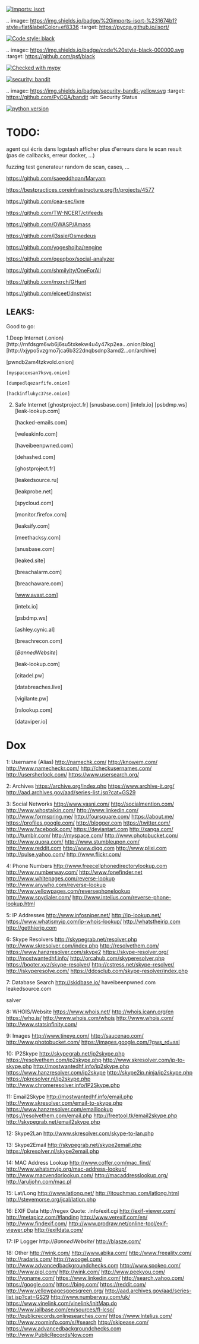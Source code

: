 

[![Imports: isort](https://img.shields.io/badge/%20imports-isort-%231674b1?style=flat&labelColor=ef8336)](https://pycqa.github.io/isort/)


.. image:: https://img.shields.io/badge/%20imports-isort-%231674b1?style=flat&labelColor=ef8336
    :target: https://pycqa.github.io/isort/


[![Code style: black](https://img.shields.io/badge/code%20style-black-000000.svg)](https://github.com/psf/black)


.. image:: https://img.shields.io/badge/code%20style-black-000000.svg
    :target: https://github.com/psf/black


[![Checked with mypy](http://www.mypy-lang.org/static/mypy_badge.svg)](http://mypy-lang.org/)


[![security: bandit](https://img.shields.io/badge/security-bandit-yellow.svg)](https://github.com/PyCQA/bandit)


.. image:: https://img.shields.io/badge/security-bandit-yellow.svg
    :target: https://github.com/PyCQA/bandit
    :alt: Security Status


[![python version](https://img.shields.io/badge/python-3.8-blue)](https://www.python.org/)



# TODO:
agent qui écris dans logstash
afficher plus d'erreurs dans le scan result (pas de callbacks, erreur docker, ...)

fuzzing test generateur random de scan, cases, ...


https://github.com/saeeddhqan/Maryam



https://bestpractices.coreinfrastructure.org/fr/projects/4577


https://github.com/cea-sec/ivre



https://github.com/TW-NCERT/ctifeeds

https://github.com/OWASP/Amass


https://github.com/j3ssie/Osmedeus

https://github.com/yogeshojha/rengine

https://github.com/qeeqbox/social-analyzer


https://github.com/shmilylty/OneForAll

https://github.com/mxrch/GHunt

https://github.com/elceef/dnstwist




## LEAKS:

Good to go:

1.Deep Internet (.onion)
[http://rnfdsgm6wb6j6su5txkekw4u4y47kp2ea...onion/blog]
[http://xjypo5vzgmo7jca6b322dnqbsdnp3amd2...on/archive]

[pwndb2am4tzkvold.onion]

    [myspacexsan7ksvq.onion]

    [dumpedlqezarfife.onion]

    [hackinflukyc37se.onion]

2. Safe Internet
[ghostproject.fr]
[snusbase.com]
[intelx.io]
[psbdmp.ws]
[leak-lookup.com]

    [hacked-emails.com]

    [weleakinfo.com]

    [haveibeenpwned.com]

    [dehashed.com]

    [ghostproject.fr]

    [leakedsource.ru]

    [leakprobe.net]

    [spycloud.com]

    [monitor.firefox.com]

    [leaksify.com]

    [meethacksy.com]

    [snusbase.com]

    [leaked.site]

    [breachalarm.com]

    [breachaware.com]

    [www.avast.com]

    [intelx.io]

    [psbdmp.ws]

    [ashley.cynic.al]

    [breachrecon.com]

    [*BannedWebsite*]

    [leak-lookup.com]

    [citadel.pw]

    [databreaches.live]

    [vigilante.pw]

    [rslookup.com]

    [dataviper.io]



# Dox

1: Username (Alias)
http://namechk.com/
http://knowem.com/
http://www.namecheckr.com/
http://checkusernames.com/
http://usersherlock.com/
https://www.usersearch.org/

2: Archives
https://archive.org/index.php
https://www.archive-it.org/
http://aad.archives.gov/aad/series-list.jsp?cat=GS29

3: Social Networks
http://www.yasni.com/
http://socialmention.com/
http://www.whostalkin.com/
http://www.linkedin.com/
http://www.formspring.me/
http://foursquare.com/
https://about.me/
https://profiles.google.com/
http://blogger.com
https://twitter.com/
http://www.facebook.com/
https://deviantart.com
http://xanga.com/
http://tumblr.com/
http://myspace.com/
http://www.photobucket.com/
http://www.quora.com/
http://www.stumbleupon.com/
http://www.reddit.com
http://www.digg.com
http://www.plixi.com
http://pulse.yahoo.com/
http://www.flickr.com/

4: Phone Numbers
http://www.freecellphonedirectorylookup.com
http://www.numberway.com/
http://www.fonefinder.net
http://www.whitepages.com/reverse-lookup
http://www.anywho.com/reverse-lookup
http://www.yellowpages.com/reversephonelookup
http://www.spydialer.com/
http://www.intelius.com/reverse-phone-lookup.html

5: IP Addresses
http://www.infosniper.net/
http://ip-lookup.net/
https://www.whatismyip.com/ip-whois-lookup/
http://whatstheirip.com
http://getthierip.com

6: Skype Resolvers
http://skypegrab.net/resolver.php
http://www.skresolver.com/index.php
http://resolvethem.com/
https://www.hanzresolver.com/skype2
https://skype-resolver.org/
http://mostwantedhf.info/
http://orcahub.com/skyperesolver.php
https://booter.xyz/skype-resolver/
http://cstress.net/skype-resolver/
http://iskyperesolve.com/
https://ddosclub.com/skype-resolver/index.php

7: Database Search
http://skidbase.io/
haveibeenpwned.com
leakedsource.com

salver 

8: WHOIS/Website
https://www.whois.net/
http://whois.icann.org/en
https://who.is/
http://www.whois.com/whois
http://www.whois.com/
http://www.statsinfinity.com/

9: Images
http://www.tineye.com/
http://saucenao.com/
http://www.photobucket.com/
https://images.google.com/?gws_rd=ssl

10: IP2Skype
http://skypegrab.net/ip2skype.php
https://resolvethem.com/ip2skype.php
http://www.skresolver.com/ip-to-skype.php
http://mostwantedhf.info/ip2skype.php
https://www.hanzresolver.com/ip2skype
http://skype2ip.ninja/ip2skype.php
https://pkresolver.nl/ip2skype.php
http://www.chromeresolver.info/IP2Skype.php

11: Email2Skype
http://mostwantedhf.info/email.php
http://www.skresolver.com/email-to-skype.php
https://www.hanzresolver.com/emaillookup
https://resolvethem.com/email.php
http://freetool.tk/email2skype.php
http://skypegrab.net/email2skype.php

12: Skype2Lan
http://www.skresolver.com/skype-to-lan.php

13: Skype2Email
http://skypegrab.net/skype2email.php
https://pkresolver.nl/skype2email.php

14: MAC Address Lookup
http://www.coffer.com/mac_find/
http://www.whatsmyip.org/mac-address-lookup/
http://www.macvendorlookup.com/
http://macaddresslookup.org/
http://aruljohn.com/mac.pl

15: Lat/Long
http://www.latlong.net/
http://itouchmap.com/latlong.html
http://stevemorse.org/jcal/latlon.php

16: EXIF Data
http://regex
Quote:
.info/exif.cgi
http://exif-viewer.com/
http://metapicz.com/#landing
http://www.verexif.com/en/
http://www.findexif.com/
http://www.prodraw.net/online-tool/exif-viewer.php
http://exifdata.com/

17: IP Logger
http://*BannedWebsite*/
http://blasze.com/

18: Other
http://wink.com/
http://www.abika.com/
http://www.freeality.com/
http://radaris.com/
http://twoogel.com/
http://www.advancedbackgroundchecks.com
http://www.spokeo.com/
http://www.pipl.com/
http://wink.com/
http://www.peekyou.com/
http://yoname.com/
https://www.linkedin.com/
http://search.yahoo.com/
https://google.com/
https://bing.com/
https://reddit.com/
http://www.yellowpagesgoesgreen.org/
http://aad.archives.gov/aad/series-list.jsp?cat=GS29
http://www.numberway.com/uk/
https://www.vinelink.com/vinelink/initMap.do
http://www.jailbase.com/en/sources/fl-lcso/
http://publicrecords.onlinesearches.com/
https://www.Intelius.com/
http://www.zoominfo.com/s/#search
http://skipease.com/
https://www.advancedbackgroundchecks.com
http://www.PublicRecordsNow.com
